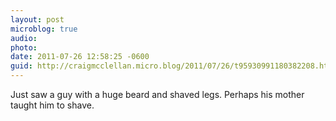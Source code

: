 ```yaml
---
layout: post
microblog: true
audio: 
photo: 
date: 2011-07-26 12:58:25 -0600
guid: http://craigmcclellan.micro.blog/2011/07/26/t95930991180382208.html
---
```

Just saw a guy with a huge beard and shaved legs. Perhaps his mother taught him to shave.
